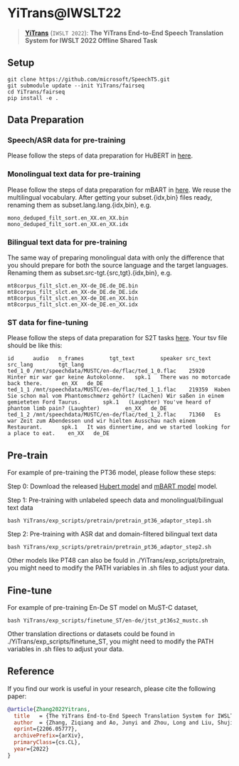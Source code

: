# YiTrans@IWSLT22

> [**YiTrans**](https://arxiv.org/abs/2206.05777) (```IWSLT 2022```): **The YiTrans End-to-End Speech Translation System for IWSLT 2022 Offline Shared Task**


## Setup
```
git clone https://github.com/microsoft/SpeechT5.git
git submodule update --init YiTrans/fairseq
cd YiTrans/fairseq
pip install -e .
```

## Data Preparation
### Speech/ASR data for pre-training
Please follow the steps of data preparation for HuBERT in [here](https://github.com/facebookresearch/fairseq/tree/main/examples/hubert#data-preparation).
### Monolingual text data for pre-training
Please follow the steps of data preparation for mBART in [here](https://github.com/facebookresearch/fairseq/tree/main/examples/mbart). We reuse the multilingual vocabulary.
After getting your subset.{idx,bin} files ready, renaming them as subset.lang.lang.{idx,bin}, e.g.
```
mono_deduped_filt_sort.en_XX.en_XX.bin
mono_deduped_filt_sort.en_XX.en_XX.idx
```
### Bilingual text data for pre-training
The same way of preparing monolingual data with only the difference that you should prepare for both the source language and the target languages. Renaming them as subset.src-tgt.{src,tgt}.{idx,bin}, e.g.
```
mt8corpus_filt_slct.en_XX-de_DE.de_DE.bin
mt8corpus_filt_slct.en_XX-de_DE.de_DE.idx
mt8corpus_filt_slct.en_XX-de_DE.en_XX.bin
mt8corpus_filt_slct.en_XX-de_DE.en_XX.idx
```

### ST data for fine-tuning
Please follow the steps of data preparation for S2T tasks [here](https://github.com/pytorch/fairseq/blob/main/examples/speech_to_text/docs/mustc_example.md). Your tsv file should be like this:
```
id      audio   n_frames        tgt_text        speaker src_text        src_lang        tgt_lang
ted_1_0 /mnt/speechdata/MUSTC/en-de/flac/ted_1_0.flac    25920   Hinter mir war gar keine Autokolonne.   spk.1   There was no motorcade back there.      en_XX   de_DE
ted_1_1 /mnt/speechdata/MUSTC/en-de/flac/ted_1_1.flac    219359  Haben Sie schon mal vom Phantomschmerz gehört? (Lachen) Wir saßen in einem gemieteten Ford Taurus.       spk.1   (Laughter) You've heard of phantom limb pain? (Laughter)        en_XX   de_DE
ted_1_2 /mnt/speechdata/MUSTC/en-de/flac/ted_1_2.flac    71360   Es war Zeit zum Abendessen und wir hielten Ausschau nach einem Restaurant.      spk.1   It was dinnertime, and we started looking for a place to eat.    en_XX   de_DE
```



## Pre-train
For example of pre-training the PT36 model, please follow these steps:

Step 0: Download the released [Hubert model](https://dl.fbaipublicfiles.com/hubert/hubert_large_ll60k.pt) and [mBART model](https://dl.fbaipublicfiles.com/fairseq/models/mbart50/mbart50.pretrained.tar.gz) model.

Step 1: Pre-training with unlabeled speech data and monolingual/bilingual text data 
```
bash YiTrans/exp_scripts/pretrain/pretrain_pt36_adaptor_step1.sh
```

Step 2: Pre-training with ASR dat and domain-filtered bilingual text data 
```
bash YiTrans/exp_scripts/pretrain/pretrain_pt36_adaptor_step2.sh
```
Other models like PT48 can also be fould in ./YiTrans/exp_scripts/pretrain, you might need to modify the PATH variables in .sh files to adjust your data.

## Fine-tune
For example of pre-training En-De ST model on MuST-C dataset,
```
bash YiTrans/exp_scripts/finetune_ST/en-de/jtst_pt36s2_mustc.sh
```
Other translation directions or datasets could be found in ./YiTrans/exp_scripts/finetune_ST, you might need to modify the PATH variables in .sh files to adjust your data.






## Reference

If you find our work is useful in your research, please cite the following paper:

```bibtex
@article{Zhang2022Yitrans,
  title   = {The YiTrans End-to-End Speech Translation System for IWSLT 2022 Offline Shared Task},
  author  = {Zhang, Ziqiang and Ao, Junyi and Zhou, Long and Liu, Shujie and Wei, Furu and Li, Jinyu},
  eprint={2206.05777},
  archivePrefix={arXiv},
  primaryClass={cs.CL},
  year={2022}
}
```
